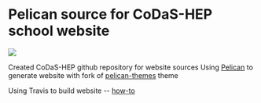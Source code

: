 # Pelican source for CoDaS-HEP school website 

![](https://travis-ci.org/codas-hep/codas-hep.github.io-source.svg?branch=master)

Created CoDaS-HEP github repository for website sources
Using [Pelican](http://getpelican.com/) to generate website with fork of [pelican-themes](https://github.com/getpelican/pelican-themes) theme

Using Travis to build website -- [how-to](http://zonca.github.io/2013/09/automatically-build-pelican-and-publish-to-github-pages.html)

